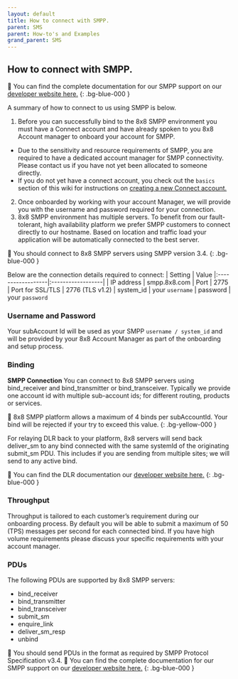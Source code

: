 ```yaml
---
layout: default
title: How to connect with SMPP.
parent: SMS
parent: How-to's and Examples
grand_parent: SMS
---
```


## How to connect with SMPP.

📘 You can find the complete documentation for our SMPP support on our [developer website here.](https://developer.8x8.com/connect/reference/smpp-connection)
{: .bg-blue-000 }

A summary of how to connect to us using SMPP is below.

1. Before you can successfully bind to the 8x8 SMPP environment you must have a Connect account and have already spoken to you 8x8 Account manager to onboard your account for SMPP.
  - Due to the sensitivity and resource requirements of SMPP, you are required to have a dedicated account manager for SMPP connectivity. Please contact us if you have not yet been allocated to someone directly.
  - If you do not yet have a connect account, you check out the `basics` section of this wiki for instructions on [creating a new Connect account.](https://mlwrogers.github.io/cpaas-wiki/docs/basics/connect_createAccount/)
2. Once onboarded by working with your account Manager, we will provide you with the username and password required for your connection.
3. 8x8 SMPP environment has multiple servers. To benefit from our fault-tolerant, high availability platform we prefer SMPP customers to connect directly to our hostname. Based on location and traffic load your application will be automatically connected to the best server.

📘 You should connect to 8x8 SMPP servers using SMPP version 3.4.
{: .bg-blue-000 }

Below are the connection details required to connect:
| Setting           | Value
|:------------------|:------------------|
| IP address        | smpp.8x8.com
| Port              | 2775
| Port for SSL/TLS  | 2776 (TLS v1.2)
| system_id	        | your `username`
| password	        | your `password`

### Username and Password

Your subAccount Id will be used as your SMPP `username / system_id` and will be provided by your 8x8 Account Manager as part of the onboarding and setup process.

### Binding
**SMPP Connection**
You can connect to 8x8 SMPP servers using bind_receiver and bind_transmitter or bind_transceiver. Typically we provide one account id with multiple sub-account ids; for different routing, products or services.

🚧 8x8 SMPP platform allows a maximum of 4 binds per subAccountId. Your bind will be rejected if your try to exceed this value.
{: .bg-yellow-000 }

For relaying DLR
 back to your platform, 8x8 servers will send back deliver_sm to any bind connected with the same systemId of the originating submit_sm PDU. This includes if you are sending from multiple sites; we will send to any active bind.

📘 You can find the DLR documentation our [developer website here.](https://developer.8x8.com/connect/reference/smpp-delivery-receipts)
{: .bg-blue-000 }

### Throughput
Throughput is tailored to each customer’s requirement during our onboarding process. By default you will be able to submit a maximum of 50 (TPS) messages per second for each connected bind. If you have high volume requirements please discuss your specific requirements with your account manager.

### PDUs
The following PDUs are supported by 8x8 SMPP servers:

- bind_receiver
- bind_transmitter
- bind_transceiver
- submit_sm
- enquire_link
- deliver_sm_resp
- unbind

📘 You should send PDUs in the format as required by SMPP Protocol Specification v3.4.
📘 You can find the complete documentation for our SMPP support on our [developer website here.](https://developer.8x8.com/connect/reference/smpp-connection)
{: .bg-blue-000 }
